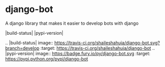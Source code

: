 # django-bot
A django library that makes it easier to develop bots with django 

|build-status| |pypi-version|

.. |build-status| image:: https://travis-ci.org/shaileshahuja/django-bot.svg?branch=develop
    :target: https://travis-ci.org/shaileshahuja/django-bot
.. |pypi-version| image:: https://badge.fury.io/py/django-bot.svg
    :target: https://pypi.python.org/pypi/django-bot
